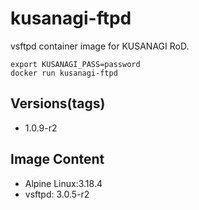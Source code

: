 # kusanagi-ftpd

vsftpd container image for KUSANAGI RoD.
```
export KUSANAGI_PASS=password
docker run kusanagi-ftpd
```

## Versions(tags)
- 1.0.9-r2

## Image Content
- Alpine Linux:3.18.4
- vsftpd: 3.0.5-r2

